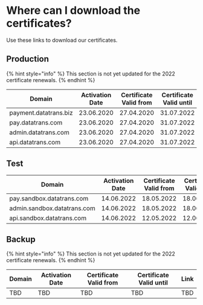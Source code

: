 # Where can I download the certificates?

Use these links to download our certificates.

## Production

{% hint style="info" %}
This section is not yet updated for the 2022 certificate renewals.
{% endhint %}

| **Domain**            | **Activation Date** | **Certificate Valid from** | **Certificate Valid until** | **Link**                                                                                                                               |
| --------------------- | ------------------- | -------------------------- | --------------------------- | -------------------------------------------------------------------------------------------------------------------------------------- |
| payment.datatrans.biz | 23.06.2020          | 27.04.2020                 | 31.07.2022                  | [datatrans.com.2020.zip](https://github.com/datatrans/techinfo.datatrans.ch/raw/master/certs/datatrans.com.2020.zip)                   |
| pay.datatrans.com     | 23.06.2020          | 27.04.2020                 | 31.07.2022                  | [datatrans.com.2020.zip](https://github.com/datatrans/techinfo.datatrans.ch/raw/master/certs/datatrans.com.2020.zip)                   |
| admin.datatrans.com   | 23.06.2020          | 27.04.2020                 | 31.07.2022                  | [datatrans.com.2020.zip](https://github.com/datatrans/techinfo.datatrans.ch/raw/master/certs/datatrans.com.2020.zip)                   |
| api.datatrans.com     | 23.06.2020          | 27.04.2020                 | 31.07.2022                  | [wildcard.datatrans.com.2020.zip](https://github.com/datatrans/techinfo.datatrans.ch/raw/master/certs/wildcard.datatrans.com.2020.zip) |

## Test

| **Domain**                  | **Activation Date** | **Certificate Valid from** | **Certificate Valid until** | **Link** |
| --------------------------- | ------------------- | -------------------------- | --------------------------- | -------- |
| pay.sandbox.datatrans.com   | 14.06.2022          | 18.05.2022                 | 18.06.2023                  | TBD      |
| admin.sandbox.datatrans.com | 14.06.2022          | 18.05.2022                 | 18.06.2023                  | TBD      |
| api.sandbox.datatrans.com   | 14.06.2022          | 12.05.2022                 | 12.06.2023                  | TBD      |

## Backup

{% hint style="info" %}
This section is not yet updated for the 2022 certificate renewals.
{% endhint %}

| Domain | **Activation Date** | **Certificate Valid from** | **Certificate Valid until** | **Link** |
| ------ | ------------------- | -------------------------- | --------------------------- | -------- |
| TBD    | TBD                 | TBD                        | TBD                         | TBD      |
